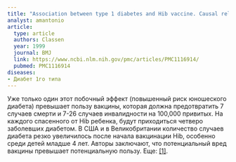 ```yaml
---
title: "Association between type 1 diabetes and Hib vaccine. Causal relation is likely"
analyst: amantonio
article:
  type: article
  authors: Classen
  year: 1999
  journal: BMJ
  link: https://www.ncbi.nlm.nih.gov/pmc/articles/PMC1116914/
  pubmed: PMC1116914
diseases:
- Диабет 1го типа
---
```


Уже только один этот побочный эффект (повышенный риск юношеского диабета) превышает пользу вакцины, которая должна предотвратить 7 случаев смерти и 7-26 случаев инвалидности на 100,000 привитых. На каждого спасенного от Hib ребенка, будут приходиться четверо заболевших диабетом.
В США и в Великобритании количество случаев диабета резко увеличилось после начала вакцинации Hib, особенно среди детей младше 4 лет.
Авторы заключают, что потенциальный вред вакцины превышает потенциальную пользу. Еще: [[1]](https://www.ncbi.nlm.nih.gov/pubmed/9314756).
